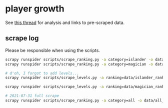 # player growth

See [this thread](https://forum.maplelegends.com/index.php?threads/exploring-player-growth-via-rankings-page.39996) for analysis and links to pre-scraped data.

## scrape log

Please be responsible when using the scripts.

```bash
scrapy runspider scripts/scrape_ranking.py -a category=islander -o data/islander_ranking_20210521.json
scrapy runspider scripts/scrape_ranking.py -a category=magician -o data/magician_ranking_20210521.json

# d'oh, I forgot to add levels...
scrapy runspider scripts/scrape_levels.py -a ranking=data/islander_ranking_20210521.json -o data/islander_levels_20210521.json

scrapy runspider scripts/scrape_levels.py -a ranking=data/magician_ranking_20210521.json -o data/magician_levels_20210521.json

# 2021-07-31 full scrape
scrapy runspider scripts/scrape_ranking.py -a category=all -o data/all_ranking_20210731.json
```
